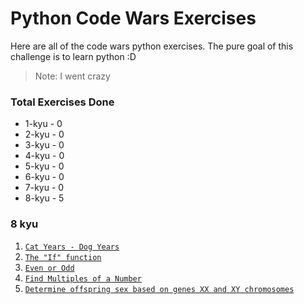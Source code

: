# Python Code Wars Exercises
Here are all of the code wars python exercises. The pure goal of this challenge is to learn python :D
> Note: I went crazy

### Total Exercises Done
* 1-kyu - 0
* 2-kyu - 0
* 3-kyu - 0
* 4-kyu - 0
* 5-kyu - 0
* 6-kyu - 0
* 7-kyu - 0
* 8-kyu - 5

### 8 kyu
1. [`Cat Years - Dog Years`](/8-kyu/cat_years_dog_years.py)
2. [`The "If" function`](/8-kyu/the_if_function.py)
3. [`Even or Odd`](/8-kyu/even_or_odd.py)
4. [`Find Multiples of a Number`](/8-kyu/find_multiples_of_a_number.py)
5. [`Determine offspring sex based on genes XX and XY chromosomes`](/8-kyu/determine_based_on_xx_and_xy_chromosomes.py)